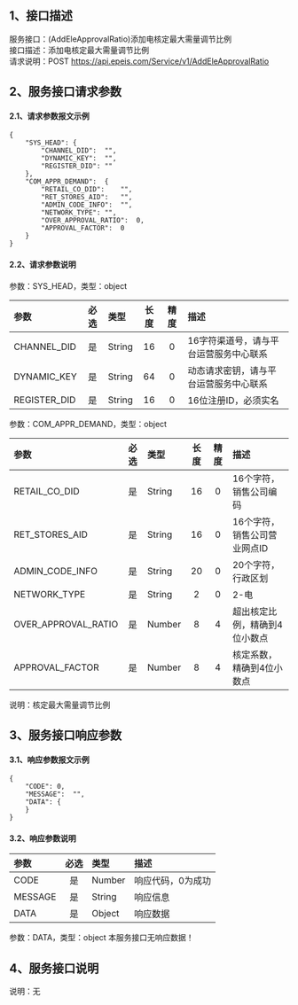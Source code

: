 ## 1、接口描述  
服务接口：(AddEleApprovalRatio)添加电核定最大需量调节比例  
接口描述：添加电核定最大需量调节比例  
请求说明：POST https://api.epeis.com/Service/v1/AddEleApprovalRatio  
  
## 2、服务接口请求参数  
#### 2.1、请求参数报文示例  
~~~  
{
	"SYS_HEAD":	{
		"CHANNEL_DID":	"",
		"DYNAMIC_KEY":	"",
		"REGISTER_DID":	""
	},
	"COM_APPR_DEMAND":	{
		"RETAIL_CO_DID":	"",
		"RET_STORES_AID":	"",
		"ADMIN_CODE_INFO":	"",
		"NETWORK_TYPE":	"",
		"OVER_APPROVAL_RATIO":	0,
		"APPROVAL_FACTOR":	0
	}
}  
~~~  
#### 2.2、请求参数说明  
参数：SYS_HEAD，类型：object  
  
| 参数 | 必选 | 类型 | 长度 | 精度 | 描述 |  
| :----------------- | :----: | :-------- | :----: | :----: | :---------------- |  
| CHANNEL_DID | 是 | String | 16 | 0 | 16字符渠道号，请与平台运营服务中心联系 |  
| DYNAMIC_KEY | 是 | String | 64 | 0 | 动态请求密钥，请与平台运营服务中心联系 |  
| REGISTER_DID      |  是  | String   | 16 | 0 | 16位注册ID，必须实名 |  
  
参数：COM_APPR_DEMAND，类型：object  
  
| 参数              | 必选 | 类型     | 长度 | 精度 | 描述             |  
| :----------------- | :----: | :-------- | :----: | :----: | :---------------- |  
| RETAIL_CO_DID |  是  | String   | 16 | 0 | 16个字符，销售公司编码 |  
| RET_STORES_AID |  是  | String   | 16 | 0 | 16个字符，销售公司营业网点ID |  
| ADMIN_CODE_INFO |  是  | String   | 20 | 0 | 20个字符，行政区划 |  
| NETWORK_TYPE |  是  | String   | 2 | 0 | 2-电 |  
| OVER_APPROVAL_RATIO |  是  | Number   | 8 | 4 | 超出核定比例，精确到4位小数点 |  
| APPROVAL_FACTOR |  是  | Number   | 8 | 4 | 核定系数，精确到4位小数点 |  
  
说明：核定最大需量调节比例  
  
## 3、服务接口响应参数  
#### 3.1、响应参数报文示例  
~~~  
{
	"CODE":	0,
	"MESSAGE":	"",
	"DATA":	{
	}
}  
~~~  
#### 3.2、响应参数说明  
  
| 参数              | 必选 | 类型     | 描述             |  
| :----------------- | :----: | :-------- | :---------------- |  
| CODE | 是 | Number | 响应代码，0为成功 |  
| MESSAGE | 是 | String | 响应信息 |  
| DATA | 是 | Object | 响应数据 |  
  
参数：DATA，类型：object 本服务接口无响应数据！  
## 4、服务接口说明  
说明：无  
